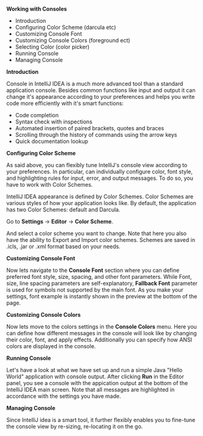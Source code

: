 **Working with Consoles**

 - Introduction
 - Configuring Color Scheme (darcula etc)
 - Customizing Console Font 
 - Customizing Console Colors (foreground ect)
 - Selecting Color (color picker)
 - Running Console
 - Managing Console
 
 **Introduction**

Console in IntelliJ IDEA is a much more advanced tool than a standard application console. Besides common functions like input and output it can change it's appearance according to your preferences and helps you write code more efficiently with it's smart functions:
    
 - Code completion 
 - Syntax check with inspections
 - Automated insertion of paired brackets, quotes and braces
 - Scrolling through the history of commands using the arrow keys 
 - Quick documentation lookup
 
 **Configuring Color Scheme**

As said above, you can flexibly tune IntelliJ's console view according to your preferences. In particular, can individually configure color, font style, and highlighting rules for input, error, and output messages.  To do so, you have to work with Color Schemes.

IntelliJ IDEA appearance is defined by Color Schemes. Color Schemes are various styles of how your application looks like. By default, the application has two Color Schemes: default and Darcula.

Go to **Settings** -> **Editor** -> **Color Scheme**.

And select a color scheme you want to change.  Note that here you also have the ability to Export and Import color schemes. Schemes are saved in .icls, .jar or .xml format based on your needs. 

**Customizing Console Font** 
 
Now lets navigate to the **Console Font** section where you can define preferred font style, size, spacing, and other font parameters. While Font, size, line spacing parameters are self-explanatory, **Fallback Font** parameter is used for symbols not supported by the main font. As you make your settings, font example is instantly shown in the preview at the bottom of the page.

**Customizing Console Colors** 

Now lets move to the colors settings in the **Console Colors** menu. Here you can define how different messages in the console will look like by changing their color, font, and apply effects. Additionally you can specify how ANSI colors are displayed in the console.

**Running Console**

Let's have a look at what we have set up and run a simple Java "Hello World" application with console output. After clicking **Run** in the Editor panel, you see a console with the appication output at the bottom of the IntelliJ IDEA main screen. Note that all messages are highlighted in accordance with the settings you have made.

**Managing Console**

Since IntelliJ idea is a smart tool, it further flexibly enables you to fine-tune the console view by re-sizing, re-locating it on the go.

